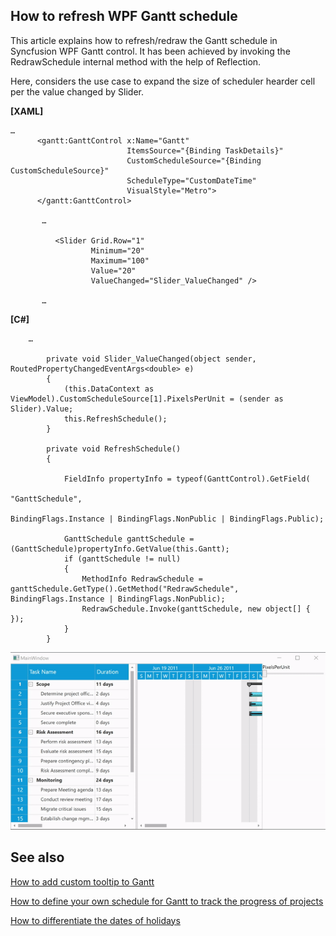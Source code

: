 ## How to refresh WPF Gantt schedule

This article explains how to refresh/redraw the Gantt schedule in Syncfusion WPF Gantt control. It has been achieved by invoking the RedrawSchedule internal method with the help of Reflection. 
 
Here, considers the use case to expand the size of scheduler hearder cell per the value changed by Slider.

**[XAML]**

  ```
  …
        <gantt:GanttControl x:Name="Gantt"
                            ItemsSource="{Binding TaskDetails}"
                            CustomScheduleSource="{Binding CustomScheduleSource}"
                            ScheduleType="CustomDateTime"
                            VisualStyle="Metro">
        </gantt:GanttControl>

         …

            <Slider Grid.Row="1"
                    Minimum="20"
                    Maximum="100"
                    Value="20"
                    ValueChanged="Slider_ValueChanged" />

         …
```

**[C#]**
```
    …

        private void Slider_ValueChanged(object sender, RoutedPropertyChangedEventArgs<double> e)
        {
            (this.DataContext as ViewModel).CustomScheduleSource[1].PixelsPerUnit = (sender as Slider).Value;
            this.RefreshSchedule();
        }

        private void RefreshSchedule()
        {

            FieldInfo propertyInfo = typeof(GanttControl).GetField(
                                                              "GanttSchedule",
                                                              BindingFlags.Instance | BindingFlags.NonPublic | BindingFlags.Public);

            GanttSchedule ganttSchedule = (GanttSchedule)propertyInfo.GetValue(this.Gantt);
            if (ganttSchedule != null)
            {
                MethodInfo RedrawSchedule = ganttSchedule.GetType().GetMethod("RedrawSchedule", BindingFlags.Instance | BindingFlags.NonPublic);
                RedrawSchedule.Invoke(ganttSchedule, new object[] { });
            }
        }

 ```
![](Output.gif)

## See also

[How to add custom tooltip to Gantt]()
 
[How to define your own schedule for Gantt to track the progress of projects]()
 
[How to differentiate the dates of holidays]()

